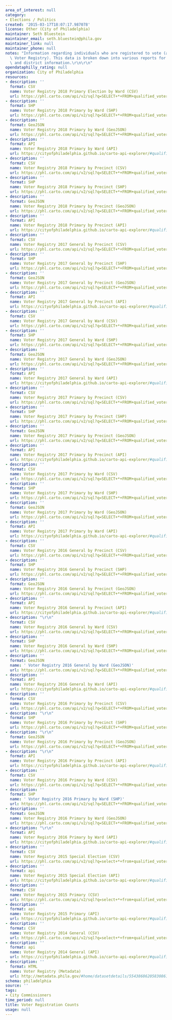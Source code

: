 ```yaml
---
area_of_interest: null
category:
- Elections / Politics
created: '2015-03-17T18:07:17.987078'
license: Other (City of Philadelphia)
maintainer: Seth Bluestein
maintainer_email: seth.bluestein@phila.gov
maintainer_link: null
maintainer_phone: null
notes: "Information regarding individuals who are registered to vote (aka the Qualified\
  \ Voter Registry). This data is broken down into various reports for voter, election,\
  \ and district information.\r\n\r\n"
opendataphilly_rating: null
organization: City of Philadelphia
resources:
- description: ''
  format: CSV
  name: Voter Registry 2018 Primary Election by Ward (CSV)
  url: https://phl.carto.com/api/v2/sql?q=SELECT+*+FROM+qualified_voter_listing_2018_primary_by_ward&filename=qualified_voter_listing_2018_primary_by_ward&format=csv&skipfields=cartodb_id,the_geom,the_geom_webmercator
- description: ''
  format: SHP
  name: Voter Registry 2018 Primary by Ward (SHP)
  url: https://phl.carto.com/api/v2/sql?q=SELECT+*+FROM+qualified_voter_listing_2018_primary_by_ward&filename=qualified_voter_listing_2018_primary_by_ward&format=shp&skipfields=cartodb_id
- description: ''
  format: GeoJSON
  name: Voter Registry 2018 Primary by Ward (GeoJSON)
  url: https://phl.carto.com/api/v2/sql?q=SELECT+*+FROM+qualified_voter_listing_2018_primary_by_ward&filename=qualified_voter_listing_2018_primary_by_ward&format=geojson&skipfields=cartodb_id
- description: ''
  format: API
  name: Voter Registry 2018 Primary by Ward (API)
  url: https://cityofphiladelphia.github.io/carto-api-explorer/#qualified_voter_listing_2018_primary_by_ward
- description: ''
  format: CSV
  name: Voter Registry 2018 Primary by Precinct (CSV)
  url: https://phl.carto.com/api/v2/sql?q=SELECT+*+FROM+qualified_voter_listing_2018_primary_by_precinct&filename=qualified_voter_listing_2018_primary_by_precinct&format=csv&skipfields=cartodb_id,the_geom,the_geom_webmercator
- description: ''
  format: SHP
  name: Voter Registry 2018 Primary by Precinct (SHP)
  url: https://phl.carto.com/api/v2/sql?q=SELECT+*+FROM+qualified_voter_listing_2018_primary_by_precinct&filename=qualified_voter_listing_2018_primary_by_precinct&format=shp&skipfields=cartodb_id
- description: ''
  format: GeoJSON
  name: Voter Registry 2018 Primary by Precinct (GeoJSON)
  url: https://phl.carto.com/api/v2/sql?q=SELECT+*+FROM+qualified_voter_listing_2018_primary_by_precinct&filename=qualified_voter_listing_2018_primary_by_precinct&format=geojson&skipfields=cartodb_id
- description: ''
  format: API
  name: Voter Registry 2018 Primary by Precinct (API)
  url: https://cityofphiladelphia.github.io/carto-api-explorer/#qualified_voter_listing_2018_primary_by_precinct
- description: ''
  format: CSV
  name: Voter Registry 2017 General by Precinct (CSV)
  url: https://phl.carto.com/api/v2/sql?q=SELECT+*+FROM+qualified_voter_listing_2017_general_by_precinct&filename=qualified_voter_listing_2017_general_by_precinct&format=csv&skipfields=cartodb_id,the_geom,the_geom_webmercator
- description: ''
  format: SHP
  name: Voter Registry 2017 General by Precinct (SHP)
  url: https://phl.carto.com/api/v2/sql?q=SELECT+*+FROM+qualified_voter_listing_2017_general_by_precinct&filename=qualified_voter_listing_2017_general_by_precinct&format=shp&skipfields=cartodb_id
- description: ''
  format: GeoJSON
  name: Voter Registry 2017 General by Precinct (GeoJSON)
  url: https://phl.carto.com/api/v2/sql?q=SELECT+*+FROM+qualified_voter_listing_2017_general_by_precinct&filename=qualified_voter_listing_2017_general_by_precinct&format=geojson&skipfields=cartodb_id
- description: ''
  format: API
  name: Voter Registry 2017 General by Precinct (API)
  url: https://cityofphiladelphia.github.io/carto-api-explorer/#qualified_voter_listing_2017_general_by_precinct
- description: ''
  format: CSV
  name: Voter Registry 2017 General by Ward (CSV)
  url: https://phl.carto.com/api/v2/sql?q=SELECT+*+FROM+qualified_voter_listing_2017_general_by_ward&filename=qualified_voter_listing_2017_general_by_ward&format=csv&skipfields=cartodb_id,the_geom,the_geom_webmercator
- description: ''
  format: SHP
  name: Voter Registry 2017 General by Ward (SHP)
  url: https://phl.carto.com/api/v2/sql?q=SELECT+*+FROM+qualified_voter_listing_2017_general_by_ward&filename=qualified_voter_listing_2017_general_by_ward&format=shp&skipfields=cartodb_id
- description: ''
  format: GeoJSON
  name: Voter Registry 2017 General by Ward (GeoJSON)
  url: https://phl.carto.com/api/v2/sql?q=SELECT+*+FROM+qualified_voter_listing_2017_general_by_ward&filename=qualified_voter_listing_2017_general_by_ward&format=geojson&skipfields=cartodb_id
- description: ''
  format: API
  name: Voter Registry 2017 General by Ward (API)
  url: https://cityofphiladelphia.github.io/carto-api-explorer/#qualified_voter_listing_2017_general_by_ward
- description: ''
  format: CSV
  name: Voter Registry 2017 Primary by Precinct (CSV)
  url: https://phl.carto.com/api/v2/sql?q=SELECT+*+FROM+qualified_voter_listing_2017_primary_by_precinct&filename=qualified_voter_listing_2017_primary_by_precinct&format=csv&skipfields=cartodb_id,the_geom,the_geom_webmercator
- description: ''
  format: SHP
  name: Voter Registry 2017 Primary by Precinct (SHP)
  url: https://phl.carto.com/api/v2/sql?q=SELECT+*+FROM+qualified_voter_listing_2017_primary_by_precinct&filename=qualified_voter_listing_2017_primary_by_precinct&format=shp&skipfields=cartodb_id
- description: ''
  format: GeoJSON
  name: Voter Registry 2017 Primary by Precinct (GeoJSON)
  url: https://phl.carto.com/api/v2/sql?q=SELECT+*+FROM+qualified_voter_listing_2017_primary_by_precinct&filename=qualified_voter_listing_2017_primary_by_precinct&format=geojson&skipfields=cartodb_id
- description: ''
  format: API
  name: Voter Registry 2017 Primary by Precinct (API)
  url: https://cityofphiladelphia.github.io/carto-api-explorer/#qualified_voter_listing_2017_primary_by_precinct
- description: ''
  format: CSV
  name: Voter Registry 2017 Primary by Ward (CSV)
  url: https://phl.carto.com/api/v2/sql?q=SELECT+*+FROM+qualified_voter_listing_2017_primary_by_ward&filename=qualified_voter_listing_2017_primary_by_ward&format=csv&skipfields=cartodb_id,the_geom,the_geom_webmercator
- description: ''
  format: SHP
  name: Voter Registry 2017 Primary by Ward (SHP)
  url: https://phl.carto.com/api/v2/sql?q=SELECT+*+FROM+qualified_voter_listing_2017_primary_by_ward&filename=qualified_voter_listing_2017_primary_by_ward&format=shp&skipfields=cartodb_id
- description: ''
  format: GeoJSON
  name: Voter Registry 2017 Primary by Ward (GeoJSON)
  url: https://phl.carto.com/api/v2/sql?q=SELECT+*+FROM+qualified_voter_listing_2017_primary_by_ward&filename=qualified_voter_listing_2017_primary_by_ward&format=geojson&skipfields=cartodb_id
- description: ''
  format: API
  name: Voter Registry 2017 Primary by Ward (API)
  url: https://cityofphiladelphia.github.io/carto-api-explorer/#qualified_voter_listing_2017_primary_by_ward
- description: ''
  format: CSV
  name: Voter Registry 2016 General by Precinct (CSV)
  url: https://phl.carto.com/api/v2/sql?q=SELECT+*+FROM+qualified_voter_listing_2016_general_by_precinct&filename=qualified_voter_listing_2016_general_by_precinct&format=csv&skipfields=cartodb_id,the_geom,the_geom_webmercator
- description: ''
  format: SHP
  name: Voter Registry 2016 General by Precinct (SHP)
  url: https://phl.carto.com/api/v2/sql?q=SELECT+*+FROM+qualified_voter_listing_2016_general_by_precinct&filename=qualified_voter_listing_2016_general_by_precinct&format=shp&skipfields=cartodb_id
- description: ''
  format: GeoJSON
  name: Voter Registry 2016 General by Precinct (GeoJSON)
  url: https://phl.carto.com/api/v2/sql?q=SELECT+*+FROM+qualified_voter_listing_2016_general_by_precinct&filename=qualified_voter_listing_2016_general_by_precinct&format=geojson&skipfields=cartodb_id
- description: ''
  format: API
  name: Voter Registry 2016 General by Precinct (API)
  url: https://cityofphiladelphia.github.io/carto-api-explorer/#qualified_voter_listing_2016_general_by_precinct
- description: "\r\n"
  format: CSV
  name: Voter Registry 2016 General by Ward (CSV)
  url: https://phl.carto.com/api/v2/sql?q=SELECT+*+FROM+qualified_voter_listing_2016_general_by_ward&filename=qualified_voter_listing_2016_general_by_ward&format=csv&skipfields=cartodb_id,the_geom,the_geom_webmercator
- description: ''
  format: SHP
  name: Voter Registry 2016 General by Ward (SHP)
  url: https://phl.carto.com/api/v2/sql?q=SELECT+*+FROM+qualified_voter_listing_2016_general_by_ward&filename=qualified_voter_listing_2016_general_by_ward&format=shp&skipfields=cartodb_id
- description: ''
  format: GeoJSON
  name: ' Voter Registry 2016 General by Ward (GeoJSON)'
  url: https://phl.carto.com/api/v2/sql?q=SELECT+*+FROM+qualified_voter_listing_2016_general_by_ward&filename=qualified_voter_listing_2016_general_by_ward&format=geojson&skipfields=cartodb_id
- description: ''
  format: API
  name: Voter Registry 2016 General by Ward (API)
  url: https://cityofphiladelphia.github.io/carto-api-explorer/#qualified_voter_listing_2016_general_by_ward
- description: ''
  format: CSV
  name: Voter Registry 2016 Primary by Precinct (CSV)
  url: https://phl.carto.com/api/v2/sql?q=SELECT+*+FROM+qualified_voter_listing_2016_primary_by_precinct&filename=qualified_voter_listing_2016_primary_by_precinct&format=csv&skipfields=cartodb_id,the_geom,the_geom_webmercator
- description: "\r\n"
  format: SHP
  name: Voter Registry 2016 Primary by Precinct (SHP)
  url: https://phl.carto.com/api/v2/sql?q=SELECT+*+FROM+qualified_voter_listing_2016_primary_by_precinct&filename=qualified_voter_listing_2016_primary_by_precinct&format=shp&skipfields=cartodb_id
- description: "\r\n"
  format: GeoJSON
  name: Voter Registry 2016 Primary by Precinct (GeoJSON)
  url: https://phl.carto.com/api/v2/sql?q=SELECT+*+FROM+qualified_voter_listing_2016_primary_by_precinct&filename=qualified_voter_listing_2016_primary_by_precinct&format=geojson&skipfields=cartodb_id
- description: "\r\n"
  format: API
  name: Voter Registry 2016 Primary by Precinct (API)
  url: https://cityofphiladelphia.github.io/carto-api-explorer/#qualified_voter_listing_2016_primary_by_precinct
- description: ''
  format: CSV
  name: Voter Registry 2016 Primary by Ward (CSV)
  url: https://phl.carto.com/api/v2/sql?q=SELECT+*+FROM+qualified_voter_listing_2016_primary_by_ward&filename=qualified_voter_listing_2016_primary_by_ward&format=csv&skipfields=cartodb_id,the_geom,the_geom_webmercator
- description: ''
  format: SHP
  name: ' Voter Registry 2016 Primary by Ward (SHP)'
  url: https://phl.carto.com/api/v2/sql?q=SELECT+*+FROM+qualified_voter_listing_2016_primary_by_ward&filename=qualified_voter_listing_2016_primary_by_ward&format=shp&skipfields=cartodb_id
- description: ''
  format: GeoJSON
  name: Voter Registry 2016 Primary by Ward (GeoJSON)
  url: https://phl.carto.com/api/v2/sql?q=SELECT+*+FROM+qualified_voter_listing_2016_primary_by_ward&filename=qualified_voter_listing_2016_primary_by_ward&format=geojson&skipfields=cartodb_id
- description: "\r\n"
  format: API
  name: Voter Registry 2016 Primary by Ward (API)
  url: https://cityofphiladelphia.github.io/carto-api-explorer/#qualified_voter_listing_2016_primary_by_ward
- description: ''
  format: CSV
  name: Voter Registry 2015 Special Election (CSV)
  url: https://phl.carto.com/api/v2/sql?q=select+*+from+qualified_voter_listing_2015_special_election&format=csv&filename=qualified_voter_listing_2015_special_election&skipfields=cartodb_id,the_geom,the_geom_webmercator
- description: ''
  format: api
  name: Voter Registry 2015 Special Election (API)
  url: https://cityofphiladelphia.github.io/carto-api-explorer/#qualified_voter_listing_2015_special_election
- description: ''
  format: CSV
  name: Voter Registry 2015 Primary (CSV)
  url: https://phl.carto.com/api/v2/sql?q=select+*+from+qualified_voter_listing_2015_primary_election&format=csv&filename=qualified_voter_listing_2015_primary_election&skipfields=cartodb_id,the_geom,the_geom_webmercator
- description: ''
  format: api
  name: Voter Registry 2015 Primary (API)
  url: https://cityofphiladelphia.github.io/carto-api-explorer/#qualified_voter_listing_2015_primary_election
- description: ''
  format: CSV
  name: Voter Registry 2014 General (CSV)
  url: https://phl.carto.com/api/v2/sql?q=select+*+from+qualified_voter_listing_2014_general_election&format=csv&filename=qualified_voter_listing_2014_general_election&skipfields=cartodb_id,the_geom,the_geom_webmercator
- description: ''
  format: api
  name: Voter Registry 2014 General (API)
  url: https://cityofphiladelphia.github.io/carto-api-explorer/#qualified_voter_listing_2014_general_election
- description: ''
  format: HTML
  name: Voter Registry (Metadata)
  url: http://metadata.phila.gov/#home/datasetdetails/5543868620583086178c4f83/
schema: philadelphia
source: ''
tags:
- City Commissioners
time_period: null
title: Voter Registration Counts
usage: null
---
```

